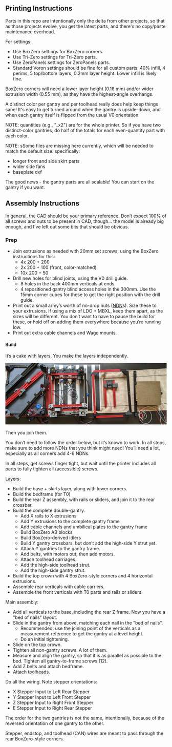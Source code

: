 ## Printing Instructions

Parts in this repo are intentionally only the delta from other projects, so that as those projects evolve, you get the latest parts, and there's no copy/paste maintenance overhead.

For settings:
* Use BoxZero settings for BoxZero corners.
* Use Tri-Zero settings for Tri-Zero parts.
* Use ZeroPanels settings for ZeroPanels parts.
* Standard Voron settings should be fine for all custom parts: 40% infill, 4 perims, 5 top/bottom layers, 0.2mm layer height.  Lower infill is likely fine.

BoxZero corners will need a lower layer height (0.16 mm) and/or wider extrusion width (0.55 mm), as they have the highest-angle overhangs.

A distinct color per gantry and per toolhead really does help keep things sane!  It's easy to get turned around when the gantry is upside-down, and when each gantry itself is flipped from the usual V0 orientation.

NOTE: quantities (e.g., "_x2") are for the whole printer.  So if you have two distinct-color gantries, do half of the totals for each even-quantity part with each color.  

NOTE: sSome files are missing here currently, which will be needed to match the default size: specifically:
* longer front and side skirt parts
* wider side fans
* baseplate dxf

The good news - the gantry parts are all scalable! You can start on the gantry if you want.

## Assembly Instructions

In general, the CAD should be your primary reference.  Don’t expect 100% of all screws and nuts to be present in CAD, though... the model is already big enough, and I've left out some bits that should be obvious.

### Prep

* Join extrusions as needed with 20mm set screws, using the BoxZero instructions for this:
  * 4x 200 + 200
  * 2x 200 + 100 (front, color-matched)
  * 10x 200 + 50
* Drill new holes for blind joints, using the V0 drill guide.
  * 8 holes in the back 400mm verticals at ends
  * 4 repositioned gantry blind access holes in the 300mm.  Use the 15mm corner cubes for these to get the right position with the drill guide.
* Print out a small army’s worth of no-drop nuts ([NDN](https://github.com/zruncho3d/f-zero/tree/main/STLs/NoDropNuts)s).  Size these to your extrusions.  If using a mix of LDO + MBXL, keep them apart, as the sizes will be different.  You don’t want to have to pause the build for these, or hold off on adding them everywhere because you’re running low.
* Print out extra cable channels and Wago mounts.

#### Build

It’s a cake with layers.  You make the layers independently.

![](Archived_v1/Images/build/layers.jpeg)

Then you join them.

You don’t need to follow the order below, but it’s known to work.  In all steps, make sure to add more NDNs that you think might need!  You’ll need a lot, especially as all corners add 4-6 NDNs.

In all steps, get screws finger tight, but wait until the printer includes all parts to fully tighten all (accessible) screws.

Layers:
* Build the base + skirts layer, along with lower corners.
* Build the bedframe (for T0)
* Build the rear Z assembly, with rails or sliders, and join it to the rear crossbar.
* Build the complete double-gantry.
    * Add X rails to X extrusions
    * Add Y extrusions to the complete gantry frame
    * Add cable channels and umbilical plates to the gantry frame
    * Build BoxZero AB blocks
    * Build BoxZero-derived idlers
    * Build Y gantry crossbars, but don’t add the high-side Y strut yet.
    * Attach Y gantries to the gantry frame.
    * Add belts, with motors out; then add motors.
    * Attach toolhead carriages.
    * Add the high-side toolhead strut.
    * Add the high-side gantry strut.
* Build the top crown with 4 BoxZero-style corners and 4 horizontal extrusions.
* Assemble rear verticals with cable carriers.
* Assemble the front verticals with T0 parts and rails or sliders.

Main assembly:

* Add all verticals to the base, including the rear Z frame.  Now you have a "bed of nails" layout.
* Slide in the gantry from above, matching each nail in the "bed of nails".
  * Recommended: use the joining point of the verticals as a measurement reference to get the gantry at a level height.
  * Do an initial tightening.
* Slide on the top crown.
* Tighten all non-gantry screws.  A lot of them.
* Measure and align the gantry, so that it is as parallel as possible to the bed.  Tighten all gantry-to-frame screws (12).
* Add Z belts and attach bedframe.
* Attach toolheads.

Do all the wiring. Note stepper orientations:

* X Stepper Input to Left Rear Stepper
* Y Stepper Input to Left Front Stepper
* Z Stepper Input to Right Front Stepper
* E Stepper Input to Right Rear Stepper

The order for the two gantries is not the same, intentionally, because of the reversed orientation of one gantry to the other.

Stepper, endstop, and toolhead (CAN) wires are meant to pass through the rear BoxZero-style corners.
